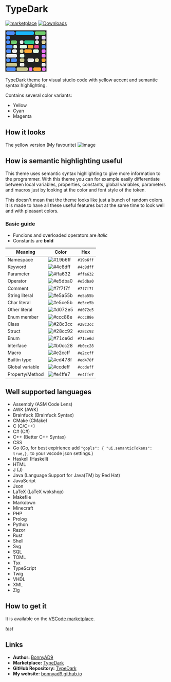 # TypeDark
[![marketplace](https://img.shields.io/visual-studio-marketplace/v/BonnyAD9.typedark)](https://marketplace.visualstudio.com/items?itemName=BonnyAD9.typedark)
[![Downloads](https://img.shields.io/visual-studio-marketplace/d/BonnyAD9.typedark)](https://github.com/BonnyAD9/TypeDark/releases)

![icon](images/icon.png)

TypeDark theme for visual studio code with yellow accent and semantic syntax highlighting.

Contains several color variants:
- Yellow
- Cyan
- Magenta

## How it looks
The yellow version (My favourite)
![image](https://github.com/BonnyAD9/TypeDark/assets/46282097/f903a914-df45-4df2-b1bd-3505ecaddb64)

## How is semantic highlighting useful
This theme uses semantic syntax highlighting to give more information to the
programmer. With this theme you can for example easily differentiate between
local variables, properties, constants, global variables, parameters and macros
just by looking at the color and font style of the token.

This doesn't mean that the theme looks like just a bunch of random colors. It
is made to have all these useful features but at the same time to look well and
with pleasant colors.

### Basic guide
- Funcions and overloaded operators are *italic*
- Constants are **bold**

| Meaning         | Color                                                    | Hex       |
|-----------------|----------------------------------------------------------|-----------|
| Namespace       | ![#19b6ff](https://placehold.co/15x15/19b6ff/19b6ff.png) | `#19b6ff` |
| Keyword         | ![#4c8dff](https://placehold.co/15x15/4c8dff/4c8dff.png) | `#4c8dff` |
| Parameter       | ![#ffa632](https://placehold.co/15x15/ffa632/ffa632.png) | `#ffa632` |
| Operator        | ![#e5dba0](https://placehold.co/15x15/e5dba0/e5dba0.png) | `#e5dba0` |
| Comment         | ![#7f7f7f](https://placehold.co/15x15/7f7f7f/7f7f7f.png) | `#7f7f7f` |
| String literal  | ![#e5a55b](https://placehold.co/15x15/e5a55b/e5a55b.png) | `#e5a55b` |
| Char literal    | ![#e5ce5b](https://placehold.co/15x15/e5ce5b/e5ce5b.png) | `#e5ce5b` |
| Other literal   | ![#d072e5](https://placehold.co/15x15/d072e5/d072e5.png) | `#d072e5` |
| Enum member     | ![#ccc88e](https://placehold.co/15x15/ccc88e/ccc88e.png) | `#ccc88e` |
| Class           | ![#28c3cc](https://placehold.co/15x15/28c3cc/28c3cc.png) | `#28c3cc` |
| Struct          | ![#28cc92](https://placehold.co/15x15/28cc92/28cc92.png) | `#28cc92` |
| Enum            | ![#71ce6d](https://placehold.co/15x15/71ce6d/71ce6d.png) | `#71ce6d` |
| Interface       | ![#b0cc28](https://placehold.co/15x15/b0cc28/b0cc28.png) | `#b0cc28` |
| Macro           | ![#e2ccff](https://placehold.co/15x15/e2ccff/e2ccff.png) | `#e2ccff` |
| Builtin type    | ![#ed478f](https://placehold.co/15x15/ed478f/ed478f.png) | `#ed478f` |
| Global variable | ![#ccdeff](https://placehold.co/15x15/ccdeff/ccdeff.png) | `#ccdeff` |
| Property/Method | ![#e4ffe7](https://placehold.co/15x15/e4ffe7/e4ffe7.png) | `#e4ffe7` |

## Well supported languages
- Assembly (ASM Code Lens)
- AWK (AWK)
- Brainfuck (Brainfuck Syntax)
- CMake (CMake)
- C (C/C++)
- C# (C#)
- C++ (Better C++ Syntax)
- CSS
- Go (Go, for best expirience add `"gopls": { "ui.semanticTokens": true,},`
  to your vscode json settings.)
- Haskell (Haskell)
- HTML
- J (J)
- Java (Language Support for Java(TM) by Red Hat)
- JavaScript
- Json
- LaTeX (LaTeX wokshop)
- Makefile
- Markdown
- Minecraft
- PHP
- Prolog
- Python
- Razor
- Rust
- Shell
- Svg
- SQL
- TOML
- Tsx
- TypeScript
- Twig
- VHDL
- XML
- Zig

## How to get it
It is available on the [VSCode marketplace](https://marketplace.visualstudio.com/items?itemName=BonnyAD9.typedark).

*test*

## Links
- **Author:** [BonnyAD9](https://github.com/BonnyAD9)
- **Marketplace:** [TypeDark](https://marketplace.visualstudio.com/items?itemName=BonnyAD9.typedark)
- **GitHub Repository:** [TypeDark](https://github.com/BonnyAD9/TypeDark-repo)
- **My website:** [bonnyad9.github.io](https://bonnyad9.github.io/)
